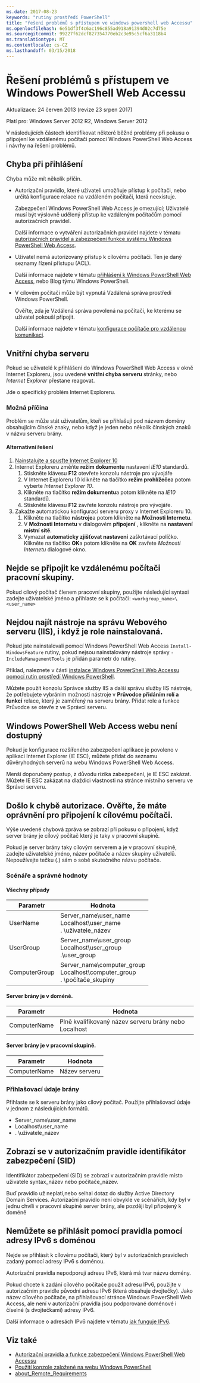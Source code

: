 ```yaml
---
ms.date: 2017-08-23
keywords: "rutiny prostředí PowerShell"
title: "řešení problémů s přístupem ve windows powershell web Accessu"
ms.openlocfilehash: 6e51df3f4c6ac196c855ad918a91394d02c7d75e
ms.sourcegitcommit: 99227f62dcf827354770eb2c3e95c5cf6a3118b4
ms.translationtype: MT
ms.contentlocale: cs-CZ
ms.lasthandoff: 03/15/2018
---
```

# <a name="troubleshooting-access-problems-in-windows-powershell-web-access"></a>Řešení problémů s přístupem ve Windows PowerShell Web Accessu

Aktualizace: 24 červen 2013 (revize 23 srpen 2017)

Platí pro: Windows Server 2012 R2, Windows Server 2012

V následujících částech identifikovat některé běžné problémy při pokusu o připojení ke vzdálenému počítači pomocí Windows PowerShell Web Access i návrhy na řešení problémů.

## <a name="sign-in-failure"></a>Chyba při přihlášení

Chyba může mít několik příčin.

- Autorizační pravidlo, které uživateli umožňuje přístup k počítači, nebo určitá konfigurace relace na vzdáleném počítači, která neexistuje.

  Zabezpečení Windows PowerShell Web Access je omezující; Uživatelé musí být výslovně udělený přístup ke vzdáleným počítačům pomocí autorizačních pravidel.

  Další informace o vytváření autorizačních pravidel najdete v tématu [autorizačních pravidel a zabezpečení funkce systému Windows PowerShell Web Access](authorization-rules-and-security-features-of-windows-powershell-web-access.md).

- Uživatel nemá autorizovaný přístup k cílovému počítači. Ten je daný seznamy řízení přístupu (ACL).

  Další informace najdete v tématu [přihlášení k Windows PowerShell Web Access](use-the-web-based-windows-powershell-console.md#signing-in-to-windows-powershell-web-access), nebo Blog týmu Windows PowerShell.

- V cílovém počítači může být vypnutá Vzdálená správa prostředí Windows PowerShell.

  Ověřte, zda je Vzdálená správa povolená na počítači, ke kterému se uživatel pokouší připojit.

  Další informace najdete v tématu [konfigurace počítače pro vzdálenou komunikaci](https://docs.microsoft.com/powershell/module/microsoft.powershell.core/about/about_remote_requirements#how-to-configure-your-computer-for-remoting).

## <a name="internal-server-error"></a>Vnitřní chyba serveru

Pokud se uživatelé k přihlášení do Windows PowerShell Web Access v okně Internet Exploreru, jsou uvedené **vnitřní chyba serveru** stránky, nebo *Internet Explorer* přestane reagovat.

Jde o specifický problém Internet Exploreru.

### <a name="possible-cause"></a>Možná příčina

Problém se může stát uživatelům, kteří se přihlašují pod názvem domény obsahujícím čínské znaky, nebo když je jeden nebo několik čínských znaků v názvu serveru brány.

#### <a name="workaround"></a>Alternativní řešení

1. [Nainstalujte a spusťte Internet Explorer 10](http://ie.microsoft.com/testdrive/info/downloads/Default.html)
1. Internet Exploreru změňte **režim dokumentu** nastavení *IE10* standardů.
   1. Stiskněte klávesu **F12** otevřete konzolu nástroje pro vývojáře
   1. V Internet Exploreru 10 klikněte na tlačítko **režim prohlížeče**a potom vyberte *Internet Explorer 10*.
   1. Klikněte na tlačítko **režim dokumentu**a potom klikněte na *IE10* standardů.
   1. Stiskněte klávesu **F12** zavřete konzolu nástroje pro vývojáře.
1. Zakažte automatickou konfiguraci serveru proxy v Internet Exploreru 10.
   1. Klikněte na tlačítko **nástroje**a potom klikněte na **Možnosti Internetu**.
   1. V **Možnosti Internetu** v dialogovém **připojení** , klikněte na **nastavení místní sítě**.
   1. Vymazat **automaticky zjišťovat nastavení** zaškrtávací políčko. Klikněte na tlačítko **OK**a potom klikněte na **OK** zavřete *Možnosti Internetu* dialogové okno.

## <a name="cannot-connect-to-a-remote-workgroup-computer"></a>Nejde se připojit ke vzdálenému počítači pracovní skupiny.

Pokud cílový počítač členem pracovní skupiny, použijte následující syntaxi zadejte uživatelské jméno a přihlaste se k počítači: `<workgroup_name>\<user_name>`

## <a name="cannot-find-web-server-iis-management-tools-even-though-the-role-was-installed"></a>Nejdou najít nástroje na správu Webového serveru (IIS), i když je role nainstalovaná.

Pokud jste nainstalovali pomocí Windows PowerShell Web Access `Install-WindowsFeature` rutiny, pokud nejsou nainstalovány nástroje správy `-IncludeManagementTools` je přidán parametr do rutiny.

Příklad, naleznete v části [instalace Windows PowerShell Web Accessu pomocí rutin prostředí Windows PowerShell](install-and-use-windows-powershell-web-access.md#to-install-windows-powershell-web-access-by-using-windows-powershell-cmdlets).

Můžete použít konzolu Správce služby IIS a další správu služby IIS nástroje, že potřebujete vybráním možnosti nástroje v **Průvodce přidáním rolí a funkcí** relace, který je zaměřený na serveru brány.
Přidat role a funkce Průvodce se otevře z ve Správci serveru.

## <a name="windows-powershell-web-access-website-is-not-accessible"></a>Windows PowerShell Web Access webu není dostupný

Pokud je konfigurace rozšířeného zabezpečení aplikace je povoleno v aplikaci Internet Explorer (IE ESC), můžete přidat do seznamu důvěryhodných serverů na webu Windows PowerShell Web Access.

Menší doporučený postup, z důvodu rizika zabezpečení, je IE ESC zakázat.
Můžete IE ESC zakázat na dlaždici vlastnosti na stránce místního serveru ve Správci serveru.

## <a name="an-authorization-failure-occurred-verify-that-you-are-authorized-to-connect-to-the-destination-computer"></a>Došlo k chybě autorizace. Ověřte, že máte oprávnění pro připojení k cílovému počítači.

Výše uvedené chybová zpráva se zobrazí při pokusu o připojení, když server brány je cílový počítač který je taky v pracovní skupině.

Pokud je server brány taky cílovým serverem a je v pracovní skupině, zadejte uživatelské jméno, název počítače a název skupiny uživatelů.
Nepoužívejte tečku (.) sám o sobě skutečného názvu počítače.

### <a name="scenarios-and-proper-values"></a>Scénáře a správné hodnoty

#### <a name="all-cases"></a>Všechny případy

Parametr | Hodnota
-- | --
UserName | Server\_name\\user\_name<br/>Localhost\\user\_name<br/>. \\uživatele\_název
UserGroup | Server\_name\\user\_group<br/>Localhost\\user\_group<br/>.\\user\_group
ComputerGroup | Server\_name\\computer\_group<br/>Localhost\\computer\_group<br/>. \\počítače\_skupiny

#### <a name="gateway-server-is-in-a-domain"></a>Server brány je v doméně.

Parametr | Hodnota
-- | --
ComputerName | Plně kvalifikovaný název serveru brány nebo Localhost

#### <a name="gateway-server-is-in-a-workgroup"></a>Server brány je v pracovní skupině.

Parametr | Hodnota
-- | --
ComputerName | Název serveru

### <a name="gateway-credentials"></a>Přihlašovací údaje brány

Přihlaste se k serveru brány jako cílový počítač. Použijte přihlašovací údaje v jednom z následujících formátů.

- Server\_name\\user\_name
- Localhost\\user\_name
- . \\uživatele\_název

## <a name="a-security-identifier-sid-is-displayed-in-an-authorization-rule"></a>Zobrazí se v autorizačním pravidle identifikátor zabezpečení (SID)

Identifikátor zabezpečení (SID) se zobrazí v autorizačním pravidle místo uživatele syntax\_název nebo počítače\_název.

Buď pravidlo už neplatí,nebo selhal dotaz do služby Active Directory Domain Services.
Autorizační pravidlo není obvykle ve scénářích, kdy byl v jednu chvíli v pracovní skupině server brány, ale později byl připojený k doméně

## <a name="cannot-sign-in-with-rule-as-an-ipv6-address-with-a-domain"></a>Nemůžete se přihlásit pomocí pravidla pomocí adresy IPv6 s doménou

Nejde se přihlásit k cílovému počítači, který byl v autorizačních pravidlech zadaný pomocí adresy IPv6 s doménou.

Autorizační pravidla nepodporují adresu IPv6, která má tvar názvu domény.

Pokud chcete k zadání cílového počítače použít adresu IPv6, použijte v autorizačním pravidle původní adresu IPv6 (která obsahuje dvojtečky).
Jako název cílového počítače, na přihlašovací stránce Windows PowerShell Web Access, ale není v autorizační pravidla jsou podporované doménové i číselné (s dvojtečkami) adresy IPv6. 

Další informace o adresách IPv6 najdete v tématu [jak funguje IPv6](https://technet.microsoft.com/library/cc781672(v=ws.10).aspx).

## <a name="see-also"></a>Viz také

- [Autorizační pravidla a funkce zabezpečení Windows PowerShell Web Accessu](https://technet.microsoft.com/en-us/library/dn282394(v=ws.11).aspx)
- [Použití konzole založené na webu Windows PowerShell](https://technet.microsoft.com/en-us/library/hh831417(v=ws.11).aspx)
- [about_Remote_Requirements](https://docs.microsoft.com/en-us/powershell/module/microsoft.powershell.core/about/about_remote_requirements)
